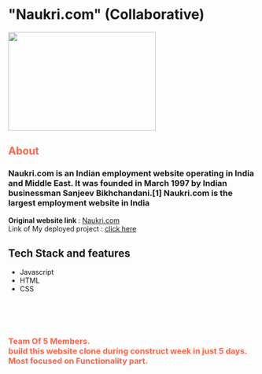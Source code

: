 <h1> "Naukri.com" (Collaborative) </h1>
<img src="https://i.pinimg.com/originals/df/2d/cc/df2dcc1fb1e7e2dc9b71d7c17ccb2ccd.jpg" width="300" height="200">

<h2 style="color:Tomato;">About</h2>

<h3 >Naukri.com is an Indian employment website operating in India and Middle East. It was founded in March 1997 by Indian businessman Sanjeev Bikhchandani.[1] Naukri.com is the largest employment website in India</h3>


**Original website link** :  [Naukri.com](https://www.naukri.com/)
 <br/>
 Link of My deployed project :  [click here](https://naukri123.netlify.app/) 
 <br/>
 
 
## Tech Stack and features
- Javascript
- HTML
- CSS



<br/><br/><br/>

<h3 style="color:Tomato;">
    Team Of 5 Members. <br />
    build this website clone during construct week in just 5 days. 
    Most focused on Functionality part.
</h3>
<br/> <br/>
